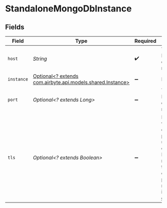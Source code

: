 # StandaloneMongoDbInstance


## Fields

| Field                                                                                                                                                                                                                                             | Type                                                                                                                                                                                                                                              | Required                                                                                                                                                                                                                                          | Description                                                                                                                                                                                                                                       | Example                                                                                                                                                                                                                                           |
| ------------------------------------------------------------------------------------------------------------------------------------------------------------------------------------------------------------------------------------------------- | ------------------------------------------------------------------------------------------------------------------------------------------------------------------------------------------------------------------------------------------------- | ------------------------------------------------------------------------------------------------------------------------------------------------------------------------------------------------------------------------------------------------- | ------------------------------------------------------------------------------------------------------------------------------------------------------------------------------------------------------------------------------------------------- | ------------------------------------------------------------------------------------------------------------------------------------------------------------------------------------------------------------------------------------------------- |
| `host`                                                                                                                                                                                                                                            | *String*                                                                                                                                                                                                                                          | :heavy_check_mark:                                                                                                                                                                                                                                | The Host of a Mongo database to be replicated.                                                                                                                                                                                                    |                                                                                                                                                                                                                                                   |
| `instance`                                                                                                                                                                                                                                        | [Optional<? extends com.airbyte.api.models.shared.Instance>](../../models/shared/Instance.md)                                                                                                                                                     | :heavy_minus_sign:                                                                                                                                                                                                                                | N/A                                                                                                                                                                                                                                               |                                                                                                                                                                                                                                                   |
| `port`                                                                                                                                                                                                                                            | *Optional<? extends Long>*                                                                                                                                                                                                                        | :heavy_minus_sign:                                                                                                                                                                                                                                | The Port of a Mongo database to be replicated.                                                                                                                                                                                                    | 27017                                                                                                                                                                                                                                             |
| `tls`                                                                                                                                                                                                                                             | *Optional<? extends Boolean>*                                                                                                                                                                                                                     | :heavy_minus_sign:                                                                                                                                                                                                                                | Indicates whether TLS encryption protocol will be used to connect to MongoDB. It is recommended to use TLS connection if possible. For more information see <a href="https://docs.airbyte.com/integrations/sources/mongodb-v2">documentation</a>. |                                                                                                                                                                                                                                                   |